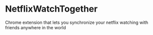 # NetflixWatchTogether
 Chrome extension that lets you synchronize your netflix watching with friends anywhere in the world
